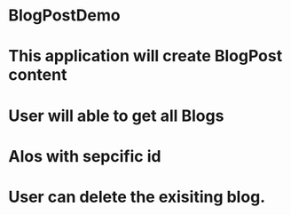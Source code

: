 # BlogPostDemo
# This application will create BlogPost content
# User will able to get all Blogs
# Alos with sepcific id 
# User can delete the exisiting blog.
